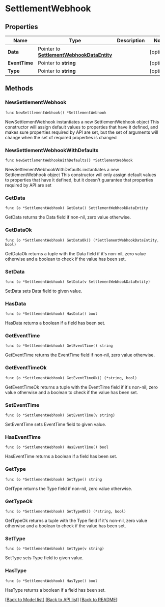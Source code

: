 # SettlementWebhook

## Properties

Name | Type | Description | Notes
------------ | ------------- | ------------- | -------------
**Data** | Pointer to [**SettlementWebhookDataEntity**](SettlementWebhookDataEntity.md) |  | [optional] 
**EventTime** | Pointer to **string** |  | [optional] 
**Type** | Pointer to **string** |  | [optional] 

## Methods

### NewSettlementWebhook

`func NewSettlementWebhook() *SettlementWebhook`

NewSettlementWebhook instantiates a new SettlementWebhook object
This constructor will assign default values to properties that have it defined,
and makes sure properties required by API are set, but the set of arguments
will change when the set of required properties is changed

### NewSettlementWebhookWithDefaults

`func NewSettlementWebhookWithDefaults() *SettlementWebhook`

NewSettlementWebhookWithDefaults instantiates a new SettlementWebhook object
This constructor will only assign default values to properties that have it defined,
but it doesn't guarantee that properties required by API are set

### GetData

`func (o *SettlementWebhook) GetData() SettlementWebhookDataEntity`

GetData returns the Data field if non-nil, zero value otherwise.

### GetDataOk

`func (o *SettlementWebhook) GetDataOk() (*SettlementWebhookDataEntity, bool)`

GetDataOk returns a tuple with the Data field if it's non-nil, zero value otherwise
and a boolean to check if the value has been set.

### SetData

`func (o *SettlementWebhook) SetData(v SettlementWebhookDataEntity)`

SetData sets Data field to given value.

### HasData

`func (o *SettlementWebhook) HasData() bool`

HasData returns a boolean if a field has been set.

### GetEventTime

`func (o *SettlementWebhook) GetEventTime() string`

GetEventTime returns the EventTime field if non-nil, zero value otherwise.

### GetEventTimeOk

`func (o *SettlementWebhook) GetEventTimeOk() (*string, bool)`

GetEventTimeOk returns a tuple with the EventTime field if it's non-nil, zero value otherwise
and a boolean to check if the value has been set.

### SetEventTime

`func (o *SettlementWebhook) SetEventTime(v string)`

SetEventTime sets EventTime field to given value.

### HasEventTime

`func (o *SettlementWebhook) HasEventTime() bool`

HasEventTime returns a boolean if a field has been set.

### GetType

`func (o *SettlementWebhook) GetType() string`

GetType returns the Type field if non-nil, zero value otherwise.

### GetTypeOk

`func (o *SettlementWebhook) GetTypeOk() (*string, bool)`

GetTypeOk returns a tuple with the Type field if it's non-nil, zero value otherwise
and a boolean to check if the value has been set.

### SetType

`func (o *SettlementWebhook) SetType(v string)`

SetType sets Type field to given value.

### HasType

`func (o *SettlementWebhook) HasType() bool`

HasType returns a boolean if a field has been set.


[[Back to Model list]](../README.md#documentation-for-models) [[Back to API list]](../README.md#documentation-for-api-endpoints) [[Back to README]](../README.md)


